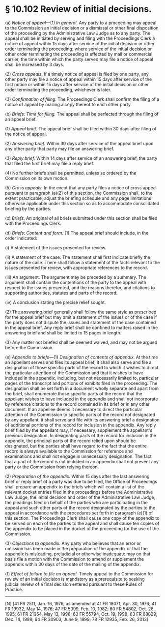 # § 10.102   Review of initial decisions.

(a) *Notice of appeal*—(1) *In general.* Any party to a proceeding may appeal to the Commission an initial decision or a dismissal or other final disposition of the proceeding by the Administrative Law Judge as to any party. The appeal shall be initiated by serving and filing with the Proceedings Clerk a notice of appeal within 15 days after service of the initial decision or other order terminating the proceeding; where service of the initial decision or other order terminating the proceeding is effected by mail or commercial carrier, the time within which the party served may file a notice of appeal shall be increased by 3 days.


(2) *Cross appeals.* If a timely notice of appeal is filed by one party, any other party may file a notice of appeal within 15 days after service of the first notice or within 15 days after service of the initial decision or other order terminating the proceeding, whichever is later.


(3) *Confirmation of filing.* The Proceedings Clerk shall confirm the filing of a notice of appeal by mailing a copy thereof to each other party.


(b) *Briefs: Time for filing.* The appeal shall be perfected through the filing of an appeal brief.


(1) *Appeal brief.* The appeal brief shall be filed within 30 days after filing of the notice of appeal.


(2) *Answering brief.* Within 30 days after service of the appeal brief upon any other party that party may file an answering brief.


(3) *Reply brief.* Within 14 days after service of an answering brief, the party that filed the first brief may file a reply brief.


(4) No further briefs shall be permitted, unless so ordered by the Commission on its own motion.


(5) *Cross appeals.* In the event that any party files a notice of cross appeal pursuant to paragraph (a)(2) of this section, the Commission shall, to the extent practicable, adjust the briefing schedule and any page limitations otherwise applicable under this section so as to accommodate consolidated briefing by the parties.


(c) *Briefs.* An original of all briefs submitted under this section shall be filed with the Proceedings Clerk.


(d) *Briefs: Content and form.* (1) The appeal brief should include, in the order indicated:


(i) A statement of the issues presented for review.


(ii) A statement of the case. The statement shall first indicate briefly the nature of the case. There shall follow a statement of the facts relevant to the issues presented for review, with appropriate references to the record.


(iii) An argument. The argument may be preceded by a summary. The argument shall contain the contentions of the party to the appeal with respect to the issues presented, and the reasons therefor, and citations to supporting authorities, statutes and parts of the record.


(iv) A conclusion stating the precise relief sought.


(2) The answering brief generally shall follow the same style as prescribed for the appeal brief but may omit a statement of the issues or of the case if the party does not dispute the issues and statement of the case contained in the appeal brief. Any reply brief shall be confined to matters raised in the answering brief and shall be limited to 15 pages in length.


(3) Any matter not briefed shall be deemed waived, and may not be argued before the Commission.


(e) *Appendix to briefs—*(1) *Designation of contents of appendix.* At the time an appellant serves and files its appeal brief, it shall also serve and file a designation of those specific parts of the record to which it wishes to direct the particular attention of the Commission and that it wishes to have included in the appendix, including, but not necessarily limited to, particular pages of the transcript and portions of exhibits filed in the proceeding. The designation shall be set forth in a document wholly separate and apart from the brief, shall enumerate those specific parts of the record that the appellant wishes to have included in the appendix and shall not incorporate by reference citations to the record contained in its brief or in any other document. If an appellee deems it necessary to direct the particular attention of the Commission to specific parts of the record not designated by any appellant, it shall serve and file with its answering brief a designation of additional portions of the record for inclusion in the appendix. Any reply brief filed by the appellant may, if necessary, supplement the appellant's previous designation. In designating parts of the record for inclusion in the appendix, the principal parts of the record relied upon should be designated, but the parties shall have regard to the fact that the entire record is always available to the Commission for reference and examinations and shall not engage in unnecessary designation. The fact that a part of the record is not included in an appendix shall not prevent any party or the Commission from relying thereon.


(2) *Preparation of the appendix.* Within 15 days after the last answering brief or reply brief of a party was due to be filed, the Office of Proceedings shall prepare an appendix to the briefs which will contain a list of the relevant docket entries filed in the proceedings before the Administrative Law Judge, the initial decision and order of the Administrative Law Judge, the pleadings filed on behalf of the parties who are participating in the appeal and such other parts of the record designated by the parties to the appeal in accordance with the procedures set forth in paragraph (e)(1) of this section. The Proceedings Clerk shall cause one copy of the appendix to be served on each of the parties to the appeal and shall cause ten copies of the appendix to be placed in the docket of the proceeding for the use of the Commission.


(3) *Objections to appendix.* Any party who believes that an error or omission has been made in the preparation of the appendix or that the appendix is misleading, prejudicial or otherwise inadequate may on that basis file a motion with the Commission to amend or supplement the appendix within 30 days of the date of the mailing of the appendix.


(f) *Effect of failure to file an appeal.* Timely appeal to the Commission for review of an initial decision is mandatory as a prerequisite to seeking judicial review of a final decision entered pursuant to these Rules of Practice.



---

[N] [41 FR 2511, Jan. 16, 1976, as amended at 41 FR 18071, Apr. 30, 1976; 41 FR 19932, May 14, 1976; 47 FR 5999, Feb. 10, 1982; 60 FR 54802, Oct. 26, 1995; 61 FR 21954, May 13, 1996; 63 FR 55794, Oct. 19, 1998; 63 FR 68829, Dec. 14, 1998; 64 FR 30903, June 9, 1999; 78 FR 12935, Feb. 26, 2013]




